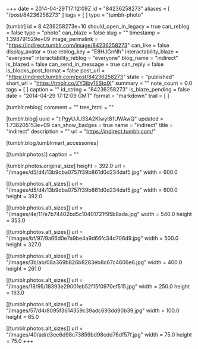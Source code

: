 +++
date = 2014-04-29T17:12:09Z
id = "84236258273"
aliases = [ "/post/84236258273" ]
tags = [ ]
type = "tumblr-photo"

[tumblr]
id = 8.4236258273e+10
should_open_in_legacy = true
can_reblog = false
type = "photo"
can_blaze = false
slug = ""
timestamp = 1.398791529e+09
image_permalink = "https://indirect.tumblr.com/image/84236258273"
can_like = false
display_avatar = true
reblog_key = "E8HJGnNh"
interactability_blaze = "everyone"
interactability_reblog = "everyone"
blog_name = "indirect"
is_blazed = false
can_send_in_message = true
can_reply = false
is_blocks_post_format = false
post_url = "https://indirect.tumblr.com/post/84236258273"
state = "published"
short_url = "https://tmblr.co/ZY3jby1EStqlX"
summary = ""
note_count = 0.0
tags = [ ]
caption = ""
id_string = "84236258273"
is_blaze_pending = false
date = "2014-04-29 17:12:09 GMT"
format = "markdown"
trail = [ ]

[tumblr.reblog]
comment = ""
tree_html = ""

[tumblr.blog]
uuid = "t:PgyUJU3SA2Klwyt81UWAwQ"
updated = 1.738205153e+09
can_show_badges = true
name = "indirect"
title = "indirect"
description = ""
url = "https://indirect.tumblr.com/"

[tumblr.blog.tumblrmart_accessories]

[[tumblr.photos]]
caption = ""

[tumblr.photos.original_size]
height = 392.0
url = "/images/d5/d4/13b9dba0757f39b861d0d234daf5.jpg"
width = 600.0

[[tumblr.photos.alt_sizes]]
url = "/images/d5/d4/13b9dba0757f39b861d0d234daf5.jpg"
width = 600.0
height = 392.0

[[tumblr.photos.alt_sizes]]
url = "/images/4e/11/e7b74402bd5c10401721f95b8ada.jpg"
width = 540.0
height = 353.0

[[tumblr.photos.alt_sizes]]
url = "/images/bf/97/9a66d0e7a9be4a9d66fc34d706d9.jpg"
width = 500.0
height = 327.0

[[tumblr.photos.alt_sizes]]
url = "/images/3b/ab/08a369b826b8283eb8c67c4606e6.jpg"
width = 400.0
height = 261.0

[[tumblr.photos.alt_sizes]]
url = "/images/18/95/18393e29001eb52f15f0970ef515.jpg"
width = 250.0
height = 163.0

[[tumblr.photos.alt_sizes]]
url = "/images/57/d4/8095f3614359c39adc693dd90b39.jpg"
width = 100.0
height = 65.0

[[tumblr.photos.alt_sizes]]
url = "/images/40/ad/d3ee6d98c73859bd98cdd76df57f.jpg"
width = 75.0
height = 75.0
+++
